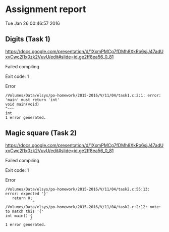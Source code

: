 # Assignment report
Tue Jan 26 00:46:57 2016
## Digits (Task 1)
https://docs.google.com/presentation/d/1XxmPMCg7fDMh8XkRo6sjJ47adUxvCwc2l1x0zk2VuvU/edit#slide=id.ge2ff8ea56_0_81

Failed compiling

Exit code: 1

Error
```
/Volumes/Data/elsys/po-homework/2015-2016/V/11/04/task1.c:2:1: error: 'main' must return 'int'
void main(void)
^~~~
int
1 error generated.

```


## Magic square (Task 2)
https://docs.google.com/presentation/d/1XxmPMCg7fDMh8XkRo6sjJ47adUxvCwc2l1x0zk2VuvU/edit#slide=id.ge2ff8ea56_0_81

Failed compiling

Exit code: 1

Error
```
/Volumes/Data/elsys/po-homework/2015-2016/V/11/04/task2.c:55:13: error: expected '}'
   return 0;
            ^
/Volumes/Data/elsys/po-homework/2015-2016/V/11/04/task2.c:2:12: note: to match this '{'
int main() {
           ^
1 error generated.

```


